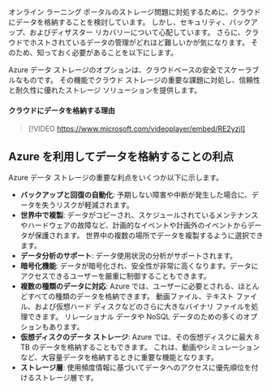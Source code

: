 オンライン ラーニング ポータルのストレージ問題に対処するために、クラウドにデータを格納することを検討しています。 しかし、セキュリティ、バックアップ、およびディザスター リカバリーについて心配しています。 さらに、クラウドでホストされているデータの管理がどれほど難しいかが気になります。 そのため、知っておく必要があることを以下にします。

Azure データ ストレージのオプションは、クラウドベースの安全でスケーラブルなものです。 その機能でクラウド ストレージの重要な課題に対処し、信頼性と耐久性に優れたストレージ ソリューションを提供します。

#### <a name="why-store-your-data-in-the-cloud"></a>クラウドにデータを格納する理由

> [!VIDEO https://www.microsoft.com/videoplayer/embed/RE2yzjI]

## <a name="benefits-of-using-azure-to-store-data"></a>Azure を利用してデータを格納することの利点

Azure データ ストレージの重要な利点をいくつか以下に示します。

- **バックアップと回復の自動化**: 予期しない障害や中断が発生した場合に、データを失うリスクが軽減されます。
- **世界中で複製**: データがコピーされ、スケジュールされているメンテナンスやハードウェアの故障など、計画的なイベントや計画外のイベントからデータが保護されます。 世界中の複数の場所でデータを複製するように選択できます。
- **データ分析のサポート**: データ使用状況の分析がサポートされます。
- **暗号化機能**: データが暗号化され、安全性が非常に高くなります。データにアクセスできるユーザーを厳重に制御することもできます。
- **複数の種類のデータに対応**: Azure では、ユーザーに必要とされる、ほとんどすべての種類のデータを格納できます。 動画ファイル、テキスト ファイル、および仮想ハード ディスクなどのさらに大きなバイナリ ファイルを処理できます。 リレーショナル データや NoSQL データのための多くのオプションもあります。
- **仮想ディスクのデータ ストレージ**: Azure では、その仮想ディスクに最大 8 TB のデータを格納することもできます。 これは、動画やシミュレーションなど、大容量データを格納するときに重要な機能となります。
- **ストレージ層**: 使用頻度情報に基づいてデータへのアクセスに優先順位を付けるストレージ層です。